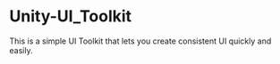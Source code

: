 # Unity-UI_Toolkit
This is a simple UI Toolkit that lets you create consistent UI quickly and easily.
